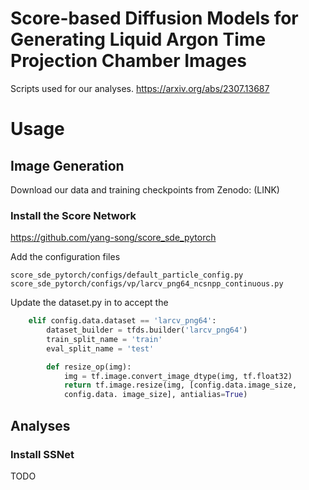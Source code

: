 # 
# Score-based Diffusion Models for Generating Liquid Argon Time Projection Chamber Images 

Scripts used for our analyses. 
https://arxiv.org/abs/2307.13687

# Usage 

## Image Generation

Download our data and training checkpoints from Zenodo: 
(LINK) 

### Install the Score Network
https://github.com/yang-song/score_sde_pytorch

Add the configuration files 
```
score_sde_pytorch/configs/default_particle_config.py
score_sde_pytorch/configs/vp/larcv_png64_ncsnpp_continuous.py
```

Update the dataset.py in to accept the 
```python
    elif config.data.dataset == 'larcv_png64':
        dataset_builder = tfds.builder('larcv_png64')
        train_split_name = 'train'
        eval_split_name = 'test'

        def resize_op(img):
            img = tf.image.convert_image_dtype(img, tf.float32)
            return tf.image.resize(img, [config.data.image_size, 
            config.data. image_size], antialias=True)
```


## Analyses 

### Install SSNet 

TODO








